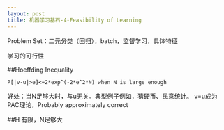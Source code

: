 ```yaml
---
layout: post
title: 机器学习基石-4-Feasibility of Learning
---
```


Problem Set：二元分类（回归），batch，监督学习，具体特征

学习的可行性

##Hoeffding Inequality

	P[|v-u|>e]<=2*exp^(-2*e^2*N) when N is large enough

好处：当N足够大时，与u无关。典型例子例如，猜硬币、民意统计。 v=u成为PAC理论，Probably approximately correct

##H 有限，N足够大



